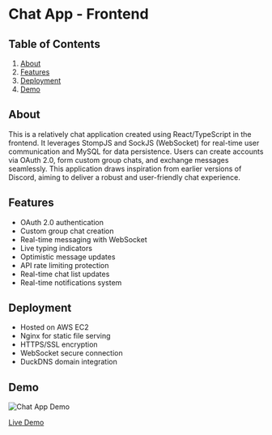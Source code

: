 # Chat App - Frontend

## Table of Contents

<ol>
  <li><a href="#about">About</a></li>
  <li><a href="#features">Features</a></li>
  <li><a href="#deployment">Deployment</a></li>
  <li><a href="#demo">Demo</a></li>
  
</ol>

## About

This is a relatively chat application created using React/TypeScript in the frontend. It leverages StompJS and SockJS (WebSocket) for real-time user communication and MySQL for data persistence. Users can create accounts via OAuth 2.0, form custom group chats, and exchange messages seamlessly. This application draws inspiration from earlier versions of Discord, aiming to deliver a robust and user-friendly chat experience.

## Features

- OAuth 2.0 authentication
- Custom group chat creation
- Real-time messaging with WebSocket
- Live typing indicators
- Optimistic message updates
- API rate limiting protection
- Real-time chat list updates
- Real-time notifications system

## Deployment

- Hosted on AWS EC2
- Nginx for static file serving
- HTTPS/SSL encryption
- WebSocket secure connection
- DuckDNS domain integration

## Demo
![Chat App Demo](https://res.cloudinary.com/dls9pinnl/image/upload/t_chatappresize/v1742251907/chatapp_tsqv7p.png)

[Live Demo](https://chatapp-franklin.duckdns.org/)
